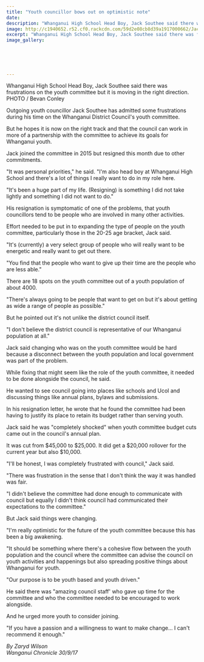 ```yaml
---
title: "Youth councillor bows out on optimistic note"
date: 
description: "Whanganui High School Head Boy, Jack Southee said there was frustrations on the youth committee but it is moving in the right direction..."
image: http://c1940652.r52.cf0.rackcdn.com/59d2e08cb8d39a1917000662/Jack-southee-youth-councillor-30-sept-chron.jpg
excerpt: "Whanganui High School Head Boy, Jack Southee said there was frustrations on the youth committee but it is moving in the right direction."
image_gallery:
    
    
    
    
    
---
```


<p><span>Whanganui High School Head Boy, Jack Southee said there was frustrations on the youth committee but it is moving in the right direction. <br />PHOTO / Bevan Conley</span></p>
<p class="element element-paragraph">Outgoing youth councillor Jack Southee has admitted some frustrations during his time on the Whanganui District Council's youth committee.</p>
<p class="element element-paragraph">But he hopes it is now on the right track and that the council can work in more of a partnership with the committee to achieve its goals for Whanganui youth.</p>
<p class="element element-paragraph">Jack joined the committee in 2015 but resigned this month due to other commitments.</p>
<p class="element element-paragraph">"It was personal priorities," he said. "I'm also head boy at Whanganui High School and there's a lot of things I really want to do in my role here.</p>
<p class="element element-paragraph">"It's been a huge part of my life. (Resigning) is something I did not take lightly and something I did not want to do."</p>
<p class="element element-paragraph">His resignation is symptomatic of one of the problems, that youth councillors tend to be people who are involved in many other activities.</p>
<p class="element element-paragraph">Effort needed to be put in to expanding the type of people on the youth committee, particularly those in the 20-25 age bracket, Jack said.</p>
<p class="element element-paragraph">"It's (currently) a very select group of people who will really want to be energetic and really want to get out there.</p>
<p class="element element-paragraph">"You find that the people who want to give up their time are the people who are less able."</p>
<p class="element element-paragraph">There are 18 spots on the youth committee out of a youth population of about 4000.</p>
<p class="element element-paragraph">"There's always going to be people that want to get on but it's about getting as wide a range of people as possible."</p>
<p class="element element-paragraph">But he pointed out it's not unlike the district council itself.</p>
<p class="element element-paragraph">"I don't believe the district council is representative of our Whanganui population at all."</p>
<p class="element element-paragraph">Jack said changing who was on the youth committee would be hard because a disconnect between the youth population and local government was part of the problem.</p>
<p class="element element-paragraph">While fixing that might seem like the role of the youth committee, it needed to be done alongside the council, he said.</p>
<p class="element element-paragraph">He wanted to see council going into places like schools and Ucol and discussing things like annual plans, bylaws and submissions.</p>
<p class="element element-paragraph">In his resignation letter, he wrote that he found the committee had been having to justify its place to retain its budget rather than serving youth.</p>
<p class="element element-paragraph">Jack said he was "completely shocked" when youth committee budget cuts came out in the council's annual plan.</p>
<p class="element element-paragraph">It was cut from $45,000 to $25,000. It did get a $20,000 rollover for the current year but also $10,000.</p>
<p class="element element-paragraph">"I'll be honest, I was completely frustrated with council," Jack said.</p>
<p class="element element-paragraph">"There was frustration in the sense that I don't think the way it was handled was fair.</p>
<p class="element element-paragraph">"I didn't believe the committee had done enough to communicate with council but equally I didn't think council had communicated their expectations to the committee."</p>
<p class="element element-paragraph">But Jack said things were changing.</p>
<p class="element element-paragraph">"I'm really optimistic for the future of the youth committee because this has been a big awakening.</p>
<p class="element element-paragraph">"It should be something where there's a cohesive flow between the youth population and the council where the committee can advise the council on youth activities and happenings but also spreading positive things about Whanganui for youth.</p>
<p class="element element-paragraph">"Our purpose is to be youth based and youth driven."</p>
<p class="element element-paragraph">He said there was "amazing council staff' who gave up time for the committee and who the committee needed to be encouraged to work alongside.</p>
<p class="element element-paragraph">And he urged more youth to consider joining.</p>
<p class="element element-paragraph">"If you have a passion and a willingness to want to make change... I can't recommend it enough."</p>
<p class="element element-paragraph"><em>By Zaryd Wilson</em><br /><em>Wanganui Chronicle 30/9/17</em></p>

